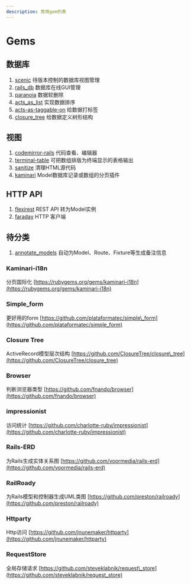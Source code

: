 ```yaml
---
description: 常用gem列表
---
```


# Gems

## 数据库

1. [scenic](https://github.com/thoughtbot/scenic) 待版本控制的数据库视图管理 
2. [rails\_db](https://github.com/igorkasyanchuk/rails_db) 数据库在线GUI管理
3. [paranoia](https://github.com/rubysherpas/paranoia/) 数据软删除
4. [acts\_as\_list](https://github.com/swanandp/acts_as_list) 实现数据排序
5. [acts-as-taggable-on](https://github.com/mbleigh/acts-as-taggable-on) 给数据打标签
6. [closure\_tree](https://github.com/ClosureTree/closure_tree) 给数据定义树形结构

## 视图

1. [codemirror-rails](https://github.com/fixlr/codemirror-rails/) 代码查看、编辑器
2. [terminal-table](https://github.com/tj/terminal-table/) 可把数组排版为终端显示的表格输出
3. [sanitize](https://github.com/rgrove/sanitize) 清理HTML源代码
4. [kaminari](https://github.com/kaminari/kaminari) Model数据库记录或数组的分页插件 

## HTTP API

1. [flexirest](https://github.com/flexirest/flexirest/) REST API 转为Model实例
2.  [faraday](https://github.com/lostisland/faraday) HTTP 客户端

## 待分类

1. [annotate\_models](https://github.com/ctran/annotate_models) 自动为Model、Route、Fixture等生成备注信息

### Kaminari-i18n

分页国际化 [https://rubygems.org/gems/kaminari-i18n](https://rubygems.org/gems/kaminari-i18n)

### Simple\_form

更好用的form [https://github.com/plataformatec/simple\_form](https://github.com/plataformatec/simple_form)

### Closure Tree

ActiveRecord模型层次结构 [https://github.com/ClosureTree/closure\_tree](https://github.com/ClosureTree/closure_tree)

### Browser

判断浏览器类型 [https://github.com/fnando/browser](https://github.com/fnando/browser)

### impressionist

访问统计 [https://github.com/charlotte-ruby/impressionist](https://github.com/charlotte-ruby/impressionist)

### Rails-ERD

为Rails生成实体关系图 [https://github.com/voormedia/rails-erd](https://github.com/voormedia/rails-erd)

### RailRoady

为Rails模型和控制器生成UML类图 [https://github.com/preston/railroady](https://github.com/preston/railroady)

### Httparty

Http访问 [https://github.com/jnunemaker/httparty](https://github.com/jnunemaker/httparty)

### RequestStore

全局存储请求 [https://github.com/steveklabnik/request\_store](https://github.com/steveklabnik/request_store)



